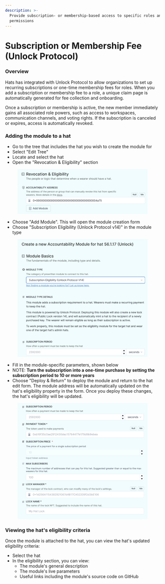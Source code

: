 ```yaml
---
description: >-
  Provide subscription- or membership-based access to specific roles and
  permissions
---
```


# Subscription or Membership Fee (Unlock Protocol)

### **Overview** <a href="#overview" id="overview"></a>

Hats has integrated with Unlock Protocol to allow organizations to set up recurring subscriptions or one-time membership fees for roles. When you add a subscription or membership fee to a role, a unique claim page is automatically generated for fee collection and onboarding.

Once a subscription or membership is active, the new member immediately gains all associated role powers, such as access to workspaces, communication channels, and voting rights. If the subscription is canceled or expires, access is automatically revoked.

### **Adding the module to a hat** <a href="#adding-the-module-to-a-hat" id="adding-the-module-to-a-hat"></a>

* Go to the tree that includes the hat you wish to create the module for
* Select "Edit Tree"
* Locate and select the hat
* Open the "Revocation & Eligibility" section

<figure><img src="../../.gitbook/assets/Screenshot 2024-10-22 at 4.02.30 PM.png" alt=""><figcaption></figcaption></figure>

* Choose "Add Module". This will open the module creation form
* Choose "Subscription Eligibility (Unlock Protocol v14)" in the module type

<figure><img src="../../.gitbook/assets/Screenshot 2024-10-22 at 4.03.09 PM.png" alt=""><figcaption></figcaption></figure>

* Fill in the module-specific parameters, shown below
* NOTE: **Turn the subscription into a one-time purchase by setting the subscription period to 10 or more years**
* Choose "Deploy & Return" to deploy the module and return to the hat edit form. The module address will be automatically updated on the hat's eligibility property in the form. Once you deploy these changes, the hat's eligibility will be updated.

<figure><img src="../../.gitbook/assets/Screenshot 2024-10-22 at 4.06.34 PM.png" alt=""><figcaption></figcaption></figure>

### Viewing the hat's eligibility criteria <a href="#viewing-the-hats-eligibility-criteria" id="viewing-the-hats-eligibility-criteria"></a>

Once the module is attached to the hat, you can view the hat's updated eligibility criteria:

* Select the hat
* In the eligibility section, you can view:
  * The module's general description
  * The module's live parameters
  * Useful links including the module's source code on GitHub
